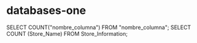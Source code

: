 # databases-one
SELECT COUNT("nombre_columna")
FROM "nombre_columna"; 
SELECT COUNT (Store_Name)
FROM Store_Information;
